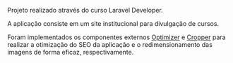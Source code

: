 Projeto realizado através do curso Laravel Developer.

A aplicação consiste em um site institucional para divulgação de cursos.

Foram implementados os componentes externos <a href="https://packagist.org/packages/coffeecode/optimizer">Optimizer</a> e <a href="https://packagist.org/packages/coffeecode/cropper">Cropper</a> para realizar a otimização do SEO da aplicação e o redimensionamento das imagens de forma eficaz, respectivamente.

